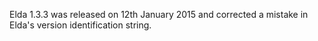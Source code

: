 Elda 1.3.3 was released on 12th January 2015 and corrected
a mistake in Elda's version identification string.
